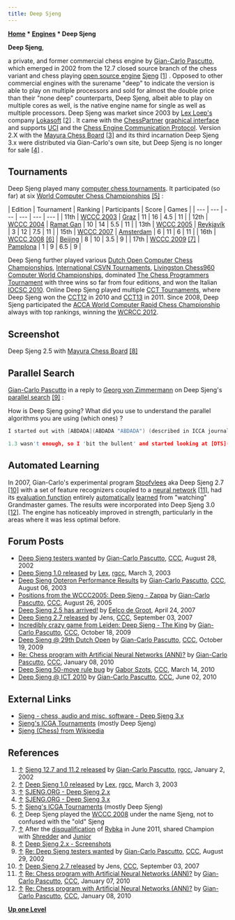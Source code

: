 ```yaml
---
title: Deep Sjeng
---
```

**[Home](Home "Home") * [Engines](Engines "Engines") * Deep Sjeng**

**Deep Sjeng**,

a private, and former commercial chess engine by [Gian-Carlo Pascutto](Gian-Carlo_Pascutto "Gian-Carlo Pascutto"), which emerged in 2002 from the 12.7 closed source branch of the chess variant and chess playing [open source engine](Category:Open_Source "Category:Open Source") [Sjeng](Sjeng "Sjeng") <a id="cite-note-1" href="#cite-ref-1">[1]</a> . Opposed to other commercial engines with the surename "deep" to indicate the version is able to play on multiple processors and sold for almost the double price than their "none deep" counterparts, Deep Sjeng, albeit able to play on multiple cores as well, is the native engine name for single as well as multiple processors.
Deep Sjeng was market since 2003 by [Lex Loep's](Lex_Loep "Lex Loep") company [Lokasoft](Lokasoft "Lokasoft") <a id="cite-note-2" href="#cite-ref-2">[2]</a> . It came with the [ChessPartner](ChessPartner "ChessPartner") [graphical interface](GUI "GUI") and supports [UCI](UCI "UCI") and the [Chess Engine Communication Protocol](Chess_Engine_Communication_Protocol "Chess Engine Communication Protocol"). Version 2.X with the [Mayura Chess Board](index.php?title=Mayura_Chess_Board&action=edit&redlink=1 "Mayura Chess Board (page does not exist)") <a id="cite-note-3" href="#cite-ref-3">[3]</a> and its third incarnation Deep Sjeng 3.x were distributed via Gian-Carlo's own site, but Deep Sjeng is no longer for sale <a id="cite-note-4" href="#cite-ref-4">[4]</a> .

## Tournaments

Deep Sjeng played many [computer chess tournaments](Tournaments_and_Matches "Tournaments and Matches"). It participated (so far) at six [World Computer Chess Championships](World_Computer_Chess_Championship "World Computer Chess Championship") <a id="cite-note-5" href="#cite-ref-5">[5]</a> :

|  Edition
|  Tournament
|  Ranking
|  Participants
|  Score
|  Games
|
| --- | --- | --- | --- | --- | --- |
|  11th
| [WCCC 2003](WCCC_2003 "WCCC 2003") | [Graz](https://en.wikipedia.org/wiki/Graz) |  11
|  16
|  4.5
|  11
|
|  12th
| [WCCC 2004](WCCC_2004 "WCCC 2004") | [Ramat Gan](https://en.wikipedia.org/wiki/Ramat_Gan) |  10
|  14
|  5.5
|  11
|
|  13th
| [WCCC 2005](WCCC_2005 "WCCC 2005") | [Reykjavík](https://en.wikipedia.org/wiki/Reykjav%C3%ADk) |  3
|  12
|  7.5
|  11
|
|  15th
| [WCCC 2007](WCCC_2007 "WCCC 2007") | [Amsterdam](https://en.wikipedia.org/wiki/Amsterdam) |  6
|  11
|  6
|  11
|
|  16th
| [WCCC 2008](WCCC_2008 "WCCC 2008") <a id="cite-note-6" href="#cite-ref-6">[6]</a> | [Beijing](https://en.wikipedia.org/wiki/Beijing) |  8
|  10
|  3.5
|  9
|
|  17th
| [WCCC 2009](WCCC_2009 "WCCC 2009") <a id="cite-note-7" href="#cite-ref-7">[7]</a> | [Pamplona](https://en.wikipedia.org/wiki/Pamplona) |  1
|  9
|  6.5
|  9
|

Deep Sjeng further played various [Dutch Open Computer Chess Championships](Dutch_Open_Computer_Chess_Championship "Dutch Open Computer Chess Championship"), [International CSVN Tournaments](International_CSVN_Tournament "International CSVN Tournament"), [Livingston Chess960 Computer World Championships](Livingston_Chess960_Computer_World_Championship "Livingston Chess960 Computer World Championship"), dominated [The Chess Programmers Tournament](The_Chess_Programmers_Tournament "The Chess Programmers Tournament") with three wins so far from four editions, and won the Italian [IOCSC 2010](IOCSC_2010 "IOCSC 2010"). Online Deep Sjeng played multiple [CCT Tournaments](CCT_Tournaments "CCT Tournaments"), where Deep Sjeng won the [CCT12](CCT12 "CCT12") in 2010 and [CCT13](CCT13 "CCT13") in 2011. Since 2008, Deep Sjeng participated the [ACCA World Computer Rapid Chess Championship](ACCA_World_Computer_Rapid_Chess_Championship "ACCA World Computer Rapid Chess Championship") always with top rankings, winning the [WCRCC 2012](WCRCC_2012 "WCRCC 2012").

## Screenshot

[](https://sjeng.org/deepsjeng2.html)
Deep Sjeng 2.5 with [Mayura Chess Board](index.php?title=Mayura_Chess_Board&action=edit&redlink=1 "Mayura Chess Board (page does not exist)") <a id="cite-note-8" href="#cite-ref-8">[8]</a>

## Parallel Search

[Gian-Carlo Pascutto](Gian-Carlo_Pascutto "Gian-Carlo Pascutto") in a reply to [Georg von Zimmermann](Georg_von_Zimmermann "Georg von Zimmermann") on Deep Sjeng's [parallel search](Parallel_Search "Parallel Search") <a id="cite-note-9" href="#cite-ref-9">[9]</a> :

How is Deep Sjeng going? What did you use to understand the parallel algorithms you are using (which ones) ?

```C++
I started out with [ABDADA](ABDADA "ABDADA") (described in ICCA journal article and used in [Amy](Amy "Amy")), which got me a speedup of +- 1.2. I went on to try [PVS](Parallel_Search#PrincipalVariationSplitting "Parallel Search") ([Crafty 15.0](Crafty "Crafty") and described in several articles about parallel search) which got me a speedup of 1.2-1.3.

```

```C++
1.3 wasn't enough, so I 'bit the bullent' and started looking at [DTS](Dynamic_Tree_Splitting "Dynamic Tree Splitting") ([Cray Blitz](Cray_Blitz "Cray Blitz")). Unfortunately, DTS is both hideously complicated and requires a [nonrecursive search](Iterative_Search "Iterative Search") and a [p2p design](https://en.wikipedia.org/wiki/Point-to-point_%28network_topology%29#Point-to-point). I spent some time working on a variant of DTS that can work with a [recursive](Recursion "Recursion") search function and a [master-slave design](https://en.wikipedia.org/wiki/Master/slave_%28technology%29) and that is what I am using now. It still needs a lot of test work, but current results indicate a speedup of about 1.6. 

```

## Automated Learning

In 2007, Gian-Carlo's experimental program [Stoofvlees](Stoofvlees "Stoofvlees") aka Deep Sjeng 2.7 <a id="cite-note-10" href="#cite-ref-10">[10]</a> with a set of feature recognizers coupled to a [neural network](Neural_Networks "Neural Networks") <a id="cite-note-11" href="#cite-ref-11">[11]</a>, had its [evaluation function](Evaluation_Function "Evaluation Function") entirely [automatically](Automated_Tuning "Automated Tuning") [learned](Learning "Learning") from "watching" Grandmaster games. The results were incorporated into Deep Sjeng 3.0 <a id="cite-note-12" href="#cite-ref-12">[12]</a>. The engine has noticeably improved in strength, particularly in the areas where it was less optimal before.

## Forum Posts

- [Deep Sjeng testers wanted](https://www.stmintz.com/ccc/index.php?id=248485) by [Gian-Carlo Pascutto](Gian-Carlo_Pascutto "Gian-Carlo Pascutto"), [CCC](CCC "CCC"), August 28, 2002
- [Deep Sjeng 1.0 released](http://groups.google.com/group/rec.games.chess.computer/browse_frm/thread/261bfb217175033a) by [Lex](Lex_Loep "Lex Loep"), [rgcc](Computer_Chess_Forums "Computer Chess Forums"), March 3, 2003
- [Deep Sjeng Opteron Performance Results](https://www.stmintz.com/ccc/index.php?id=310212) by [Gian-Carlo Pascutto](Gian-Carlo_Pascutto "Gian-Carlo Pascutto"), [CCC](CCC "CCC"), August 06, 2003
- [Positions from the WCCC2005: Deep Sjeng - Zappa](https://www.stmintz.com/ccc/index.php?id=445348) by [Gian-Carlo Pascutto](Gian-Carlo_Pascutto "Gian-Carlo Pascutto"), [CCC](CCC "CCC"), August 26, 2005
- [Deep Sjeng 2.5 has arrived!](http://www.talkchess.com/forum/viewtopic.php?t=13368) by [Eelco de Groot](index.php?title=Eelco_de_Groot&action=edit&redlink=1 "Eelco de Groot (page does not exist)"), April 24, 2007
- [Deep Sjeng 2.7 released](http://www.talkchess.com/forum/viewtopic.php?t=16244) by Jens, [CCC](CCC "CCC"), September 03, 2007
- [Incredibly crazy game from Leiden: Deep Sjeng - The King](http://www.talkchess.com/forum/viewtopic.php?t=30193) by [Gian-Carlo Pascutto](Gian-Carlo_Pascutto "Gian-Carlo Pascutto"), [CCC](CCC "CCC"), October 18, 2009
- [Deep Sjeng @ 29th Dutch Open](http://www.talkchess.com/forum/viewtopic.php?t=30221) by [Gian-Carlo Pascutto](Gian-Carlo_Pascutto "Gian-Carlo Pascutto"), [CCC](CCC "CCC"), October 19, 2009
- [Re: Chess program with Artificial Neural Networks (ANN)?](http://www.talkchess.com/forum/viewtopic.php?topic_view=threads&p=316769&t=31545) by [Gian-Carlo Pascutto](Gian-Carlo_Pascutto "Gian-Carlo Pascutto"), [CCC](CCC "CCC"), January 08, 2010
- [Deep Sjeng 50-move rule bug](http://www.talkchess.com/forum/viewtopic.php?t=33259) by [Gabor Szots](Gabor_Szots "Gabor Szots"), [CCC](CCC "CCC"), March 14, 2010
- [Deep Sjeng @ ICT 2010](http://www.talkchess.com/forum/viewtopic.php?t=34671) by [Gian-Carlo Pascutto](Gian-Carlo_Pascutto "Gian-Carlo Pascutto"), [CCC](CCC "CCC"), June 02, 2010

## External Links

- [Sjeng - chess, audio and misc. software - Deep Sjeng 3.x](https://sjeng.org/deepsjeng3.html)
- [Sjeng's ICGA Tournaments](https://www.game-ai-forum.org/icga-tournaments/program.php?id=72) (mostly Deep Sjeng)
- [Sjeng (Chess) from Wikipedia](https://en.wikipedia.org/wiki/Sjeng_%28Chess%29)

## References

1. <a id="cite-ref-1" href="#cite-note-1">↑</a> [Sjeng 12.7 and 11.2 released](http://groups.google.com/group/rec.games.chess.computer/browse_frm/thread/66707061247326df) by [Gian-Carlo Pascutto](Gian-Carlo_Pascutto "Gian-Carlo Pascutto"), [rgcc](Computer_Chess_Forums "Computer Chess Forums"), January 2, 2002
1. <a id="cite-ref-2" href="#cite-note-2">↑</a> [Deep Sjeng 1.0 released](http://groups.google.com/group/rec.games.chess.computer/browse_frm/thread/261bfb217175033a) by [Lex](Lex_Loep "Lex Loep"), [rgcc](Computer_Chess_Forums "Computer Chess Forums"), March 3, 2003
1. <a id="cite-ref-3" href="#cite-note-3">↑</a> [SJENG.ORG - Deep Sjeng 2.x](http://sjeng.org/deepsjeng2.html)
1. <a id="cite-ref-4" href="#cite-note-4">↑</a> [SJENG.ORG - Deep Sjeng 3.x](http://sjeng.org/deepsjeng3.html)
1. <a id="cite-ref-5" href="#cite-note-5">↑</a> [Sjeng's ICGA Tournaments](https://www.game-ai-forum.org/icga-tournaments/program.php?id=72) (mostly Deep Sjeng)
1. <a id="cite-ref-6" href="#cite-note-6">↑</a> Deep Sjeng played the [WCCC 2008](WCCC_2008 "WCCC 2008") under the name Sjeng, not to confused with the "old" Sjeng
1. <a id="cite-ref-7" href="#cite-note-7">↑</a> After the [disqualification](World_Computer_Chess_Championship#RybkaDisqualification "World Computer Chess Championship") of [Rybka](Rybka "Rybka") in June 2011, shared Champion with [Shredder](Shredder "Shredder") and [Junior](Junior "Junior")
1. <a id="cite-ref-8" href="#cite-note-8">↑</a> [Deep Sjeng 2.x - Screenshots](https://sjeng.org/deepsjeng2.html)
1. <a id="cite-ref-9" href="#cite-note-9">↑</a> [Re: Deep Sjeng testers wanted](https://www.stmintz.com/ccc/index.php?id=248594) by [Gian-Carlo Pascutto](Gian-Carlo_Pascutto "Gian-Carlo Pascutto"), [CCC](CCC "CCC"), August 29, 2002
1. <a id="cite-ref-10" href="#cite-note-10">↑</a> [Deep Sjeng 2.7 released](http://www.talkchess.com/forum/viewtopic.php?t=16244) by Jens, [CCC](CCC "CCC"), September 03, 2007
1. <a id="cite-ref-11" href="#cite-note-11">↑</a> [Re: Chess program with Artificial Neural Networks (ANN)?](http://www.talkchess.com/forum/viewtopic.php?topic_view=threads&p=316511&t=31545) by [Gian-Carlo Pascutto](Gian-Carlo_Pascutto "Gian-Carlo Pascutto"), [CCC](CCC "CCC"), January 07, 2010
1. <a id="cite-ref-12" href="#cite-note-12">↑</a> [Re: Chess program with Artificial Neural Networks (ANN)?](http://www.talkchess.com/forum/viewtopic.php?topic_view=threads&p=316769&t=31545) by [Gian-Carlo Pascutto](Gian-Carlo_Pascutto "Gian-Carlo Pascutto"), [CCC](CCC "CCC"), January 08, 2010

**[Up one Level](Engines "Engines")**


